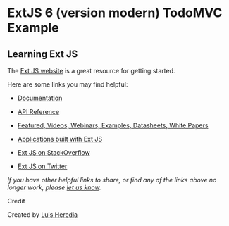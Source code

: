 # ExtJS 6 (version modern) TodoMVC Example

## Learning Ext JS

The [Ext JS website](https://www.sencha.com/products/extjs/) is a great resource for getting started.

Here are some links you may find helpful:

* [Documentation](http://docs.sencha.com/)
* [API Reference](http://docs.sencha.com/extjs/6.2.0/modern/Ext.html)
* [Featured, Videos, Webinars, Examples, Datasheets, White Papers](https://www.sencha.com/resources/)
* [Applications built with Ext JS](http://examples.sencha.com/extjs/6.2.0/examples/admin-dashboard/#dashboard)

* [Ext JS on StackOverflow](http://stackoverflow.com/questions/tagged/extjs)
* [Ext JS on Twitter](https://twitter.com/extjs)

_If you have other helpful links to share, or find any of the links above no longer work, please [let us know](https://github.com/tastejs/todomvc/issues)._

Credit

Created by [Luis Heredia](https://github.com/yosa)